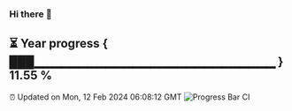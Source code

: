 ### Hi there 👋
⏳ Year progress { ███▁▁▁▁▁▁▁▁▁▁▁▁▁▁▁▁▁▁▁▁▁▁▁▁▁▁▁ } 11.55 %
---
⏰ Updated on Mon, 12 Feb 2024 06:08:12 GMT
![Progress Bar CI](https://github.com/Moyi321/Moyi321/workflows/Progress%20Bar%20CI/badge.svg)
